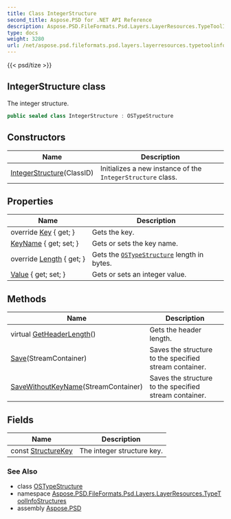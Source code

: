 ```yaml
---
title: Class IntegerStructure
second_title: Aspose.PSD for .NET API Reference
description: Aspose.PSD.FileFormats.Psd.Layers.LayerResources.TypeToolInfoStructures.IntegerStructure class. The integer structure
type: docs
weight: 3280
url: /net/aspose.psd.fileformats.psd.layers.layerresources.typetoolinfostructures/integerstructure/
---
```

{{< psd/tize >}}
## IntegerStructure class

The integer structure.

```csharp
public sealed class IntegerStructure : OSTypeStructure
```

## Constructors

| Name | Description |
| --- | --- |
| [IntegerStructure](integerstructure/)(ClassID) | Initializes a new instance of the `IntegerStructure` class. |

## Properties

| Name | Description |
| --- | --- |
| override [Key](../../aspose.psd.fileformats.psd.layers.layerresources.typetoolinfostructures/integerstructure/key/) { get; } | Gets the key. |
| [KeyName](../../aspose.psd.fileformats.psd.layers.layerresources/ostypestructure/keyname/) { get; set; } | Gets or sets the key name. |
| override [Length](../../aspose.psd.fileformats.psd.layers.layerresources.typetoolinfostructures/integerstructure/length/) { get; } | Gets the [`OSTypeStructure`](../../aspose.psd.fileformats.psd.layers.layerresources/ostypestructure/) length in bytes. |
| [Value](../../aspose.psd.fileformats.psd.layers.layerresources.typetoolinfostructures/integerstructure/value/) { get; set; } | Gets or sets an integer value. |

## Methods

| Name | Description |
| --- | --- |
| virtual [GetHeaderLength](../../aspose.psd.fileformats.psd.layers.layerresources/ostypestructure/getheaderlength/)() | Gets the header length. |
| [Save](../../aspose.psd.fileformats.psd.layers.layerresources/ostypestructure/save/)(StreamContainer) | Saves the structure to the specified stream container. |
| [SaveWithoutKeyName](../../aspose.psd.fileformats.psd.layers.layerresources/ostypestructure/savewithoutkeyname/)(StreamContainer) | Saves the structure to the specified stream container. |

## Fields

| Name | Description |
| --- | --- |
| const [StructureKey](../../aspose.psd.fileformats.psd.layers.layerresources.typetoolinfostructures/integerstructure/structurekey/) | The integer structure key. |

### See Also

* class [OSTypeStructure](../../aspose.psd.fileformats.psd.layers.layerresources/ostypestructure/)
* namespace [Aspose.PSD.FileFormats.Psd.Layers.LayerResources.TypeToolInfoStructures](../../aspose.psd.fileformats.psd.layers.layerresources.typetoolinfostructures/)
* assembly [Aspose.PSD](../../)


